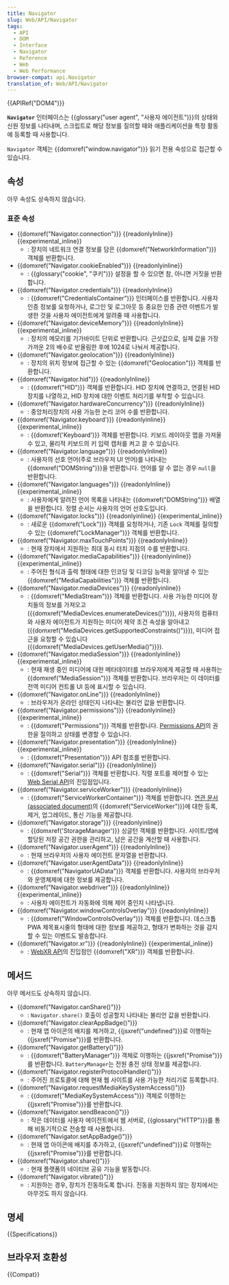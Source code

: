 ```yaml
---
title: Navigator
slug: Web/API/Navigator
tags:
  - API
  - DOM
  - Interface
  - Navigator
  - Reference
  - Web
  - Web Performance
browser-compat: api.Navigator
translation_of: Web/API/Navigator
---
```

{{APIRef("DOM4")}}

**`Navigator`** 인터페이스는 {{glossary("user agent", "사용자 에이전트")}}의 상태와 신원 정보를 나타내며, 스크립트로 해당 정보를 질의할 때와 애플리케이션을 특정 활동에 등록할 때 사용합니다.

`Navigator` 객체는 {{domxref("window.navigator")}} 읽기 전용 속성으로 접근할 수 있습니다.

## 속성

아무 속성도 상속하지 않습니다.

### 표준 속성

- {{domxref("Navigator.connection")}} {{readonlyInline}} {{experimental_inline}}
  - : 장치의 네트워크 연결 정보를 담은 {{domxref("NetworkInformation")}} 객체를 반환합니다.
- {{domxref("Navigator.cookieEnabled")}} {{readonlyinline}}
  - : {{glossary("cookie", "쿠키")}} 설정을 할 수 있으면 참, 아니면 거짓을 반환합니다.
- {{domxref("Navigator.credentials")}} {{readonlyInline}}
  - : {{domxref("CredentialsContainer")}} 인터페이스를 반환합니다. 사용자 인증 정보를 요청하거나, 로그인 및 로그아웃 등 중요한 인증 관련 이벤트가 발생한 것을 사용자 에이전트에게 알려줄 때 사용합니다.
- {{domxref("Navigator.deviceMemory")}} {{readonlyInline}} {{experimental_inline}}
  - : 장치의 메모리를 기가바이트 단위로 반환합니다. 근삿값으로, 실제 값을 가장 가까운 2의 배수로 반올림한 후에 1024로 나눠서 제공합니다.
- {{domxref("Navigator.geolocation")}} {{readonlyInline}}
  - : 장치의 위치 정보에 접근할 수 있는 {{domxref("Geolocation")}} 객체를 반환합니다.
- {{domxref("Navigator.hid")}} {{readonlyInline}}
  - : {{domxref("HID")}} 객체를 반환합니다. HID 장치에 연결하고, 연결된 HID 장치를 나열하고, HID 장치에 대한 이벤트 처리기를 부착할 수 있습니다.
- {{domxref("Navigator.hardwareConcurrency")}} {{readonlyInline}}
  - : 중앙처리장치의 사용 가능한 논리 코어 수를 반환합니다.
- {{domxref('Navigator.keyboard')}} {{readonlyinline}} {{experimental_inline}}
  - : {{domxref('Keyboard')}} 객체를 반환합니다. 키보드 레이아웃 맵을 가져올 수 있고, 물리적 키보드의 키 입력 캡처를 켜고 끌 수 있습니다.
- {{domxref("Navigator.language")}} {{readonlyInline}}
  - : 사용자의 선호 언어(주로 브라우저 UI 언어)를 나타내는 {{domxref("DOMString")}}을 반환합니다. 언어를 알 수 없는 경우 `null`을 반환합니다.
- {{domxref("Navigator.languages")}} {{readonlyInline}} {{experimental_inline}}
  - : 사용자에게 알려진 언어 목록을 나타내는 {{domxref("DOMString")}} 배열을 반환합니다. 정렬 순서는 사용자의 언어 선호도입니다.
- {{domxref("Navigator.locks")}} {{readonlyinline}} {{experimental_inline}}
  - : 새로운 {{domxref("Lock")}} 객체를 요청하거나, 기존 `Lock` 객체를 질의할 수 있는 {{domxref("LockManager")}} 객체를 반환합니다.
- {{domxref("Navigator.maxTouchPoints")}} {{readonlyInline}}
  - : 현재 장치에서 지원하는 최대 동시 터치 지점의 수를 반환합니다.
- {{domxref("Navigator.mediaCapabilities")}} {{readonlyinline}} {{experimental_inline}}
  - : 주어진 형식과 출력 형태에 대한 인코딩 및 디코딩 능력을 알아낼 수 있는 {{domxref("MediaCapabilities")}} 객체를 반환합니다.
- {{domxref("Navigator.mediaDevices")}} {{readonlyinline}}
  - : {{domxref("MediaStream")}} 객체를 반환합니다. 사용 가능한 미디어 장치들의 정보를 가져오고({{domxref("MediaDevices.enumerateDevices()")}}), 사용자의 컴퓨터와 사용자 에이전트가 지원하는 미디어 제약 조건 속성을 알아내고({{domxref("MediaDevices.getSupportedConstraints()")}}), 미디어 접근을 요청할 수 있습니다({{domxref("MediaDevices.getUserMedia()")}}).
- {{domxref("Navigator.mediaSession")}} {{readonlyinline}} {{experimental_inline}}
  - : 현재 재생 중인 미디어에 대한 메타데이터를 브라우저에게 제공할 때 사용하는 {{domxref("MediaSession")}} 객체를 반환합니다. 브라우저는 이 데이터를 전역 미디어 컨트롤 UI 등에 표시할 수 있습니다.
- {{domxref("Navigator.onLine")}} {{readonlyInline}}
  - : 브라우저가 온라인 상태인지 나타내는 불리언 값을 반환합니다.
- {{domxref("Navigator.permissions")}} {{readonlyinline}} {{experimental_inline}}
  - : {{domxref("Permissions")}} 객체를 반환합니다. [Permissions API](/ko/docs/Web/API/Permissions_API)의 권한을 질의하고 상태를 변경할 수 있습니다.
- {{domxref("Navigator.presentation")}} {{readonlyInline}} {{experimental_inline}}
  - : {{domxref("Presentation")}} API 참조를 반환합니다.
- {{domxref("Navigator.serial")}} {{readonlyInline}}
  - : {{domxref("Serial")}} 객체를 반환합니다. 직렬 포트를 제어할 수 있는 [Web Serial API](/ko/docs/Web/API/Web_Serial_API)의 진입점입니다.
- {{domxref("Navigator.serviceWorker")}} {{readonlyInline}}
  - : {{domxref("ServiceWorkerContainer")}} 객체를 반환합니다. [연관 문서(associated document)](https://html.spec.whatwg.org/multipage/browsers.html#concept-document-window)의 {{domxref("ServiceWorker")}}에 대한 등록, 제거, 업그레이드, 통신 기능을 제공합니다.
- {{domxref("Navigator.storage")}} {{readonlyinline}}
  - : {{domxref('StorageManager')}} 싱글턴 객체를 반환합니다. 사이트/앱에 할당된 저장 공간 권한을 관리하고, 남은 공간을 계산할 때 사용합니다.
- {{domxref("Navigator.userAgent")}} {{readonlyInline}}
  - : 현재 브라우저의 사용자 에이전트 문자열을 반환합니다.
- {{domxref("Navigator.userAgentData")}} {{readonlyInline}}
  - : {{domxref("NavigatorUAData")}} 객체를 반환합니다. 사용자의 브라우저와 운영체제에 대한 정보를 제공합니다.
- {{domxref("Navigator.webdriver")}} {{readonlyInline}} {{experimental_inline}}
  - : 사용자 에이전트가 자동화에 의해 제어 중인지 나타냅니다.
- {{domxref("Navigator.windowControlsOverlay")}} {{readonlyInline}}
  - : {{domxref("WindowControlsOverlay")}} 객체를 반환합니다. 데스크톱 PWA 제목표시줄의 형태에 대한 정보를 제공하고, 형태가 변화하는 것을 감지할 수 있는 이벤트도 발송합니다.
- {{domxref("Navigator.xr")}} {{readonlyInline}} {{experimental_inline}}
  - : [WebXR API](/ko/docs/Web/API/WebXR_API)의 진입점인 {{domxref("XR")}} 객체를 반환합니다.

## 메서드

아무 메서드도 상속하지 않습니다.

- {{domxref("Navigator.canShare()")}}
  - : `Navigator.share()` 호출이 성공할지 나타내는 불리언 값을 반환합니다.
- {{domxref("Navigator.clearAppBadge()")}}
  - : 현재 앱 아이콘의 배지를 제거하고, {{jsxref("undefined")}}로 이행하는 {{jsxref("Promise")}}를 반환합니다.
- {{domxref("Navigator.getBattery()")}}
  - : {{domxref("BatteryManager")}} 객체로 이행하는 {{jsxref("Promise")}}를 반환합니다. `BatteryManager`는 전원 충전 상태 정보를 제공합니다.
- {{domxref("Navigator.registerProtocolHandler()")}}
  - : 주어진 프로토콜에 대해 현재 웹 사이트를 사용 가능한 처리기로 등록합니다.
- {{domxref("Navigator.requestMediaKeySystemAccess()")}}
  - : {{domxref("MediaKeySystemAccess")}} 객체로 이행하는 {{jsxref("Promise")}}를 반환합니다.
- {{domxref("Navigator.sendBeacon()")}}
  - : 작은 데이터를 사용자 에이전트에서 웹 서버로, {{glossary("HTTP")}}를 통해 비동기적으로 전송할 때 사용합니다.
- {{domxref("Navigator.setAppBadge()")}}
  - : 현재 앱 아이콘에 배지를 추가하고, {{jsxref("undefined")}}로 이행하는 {{jsxref("Promise")}}를 반환합니다.
- {{domxref("Navigator.share()")}}
  - : 현재 플랫폼의 네이티브 공유 기능을 발동합니다.
- {{domxref("Navigator.vibrate()")}}
  - : 지원하는 경우, 장치가 진동하도록 합니다. 진동을 지원하지 않는 장치에서는 아무것도 하지 않습니다.

## 명세

{{Specifications}}

## 브라우저 호환성

{{Compat}}
